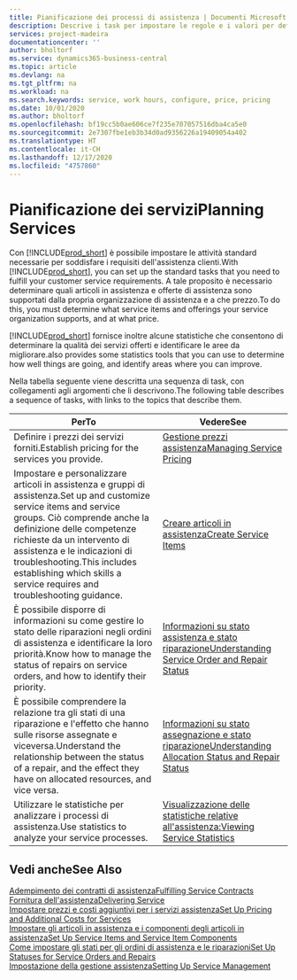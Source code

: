 ```yaml
---
title: Pianificazione dei processi di assistenza | Documenti Microsoft
description: Descrive i task per impostare le regole e i valori per definire i criteri e i processi di assistenza.
services: project-madeira
documentationcenter: ''
author: bholtorf
ms.service: dynamics365-business-central
ms.topic: article
ms.devlang: na
ms.tgt_pltfrm: na
ms.workload: na
ms.search.keywords: service, work hours, configure, price, pricing
ms.date: 10/01/2020
ms.author: bholtorf
ms.openlocfilehash: bf19cc5b0ae606ce7f235e707057516dba4ca5e0
ms.sourcegitcommit: 2e7307fbe1eb3b34d0ad9356226a19409054a402
ms.translationtype: HT
ms.contentlocale: it-CH
ms.lasthandoff: 12/17/2020
ms.locfileid: "4757860"
---
```

# <a name="planning-services"></a><span data-ttu-id="ad79a-103">Pianificazione dei servizi</span><span class="sxs-lookup"><span data-stu-id="ad79a-103">Planning Services</span></span>
<span data-ttu-id="ad79a-104">Con [!INCLUDE[prod_short](includes/prod_short.md)] è possibile impostare le attività standard necessarie per soddisfare i requisiti dell'assistenza clienti.</span><span class="sxs-lookup"><span data-stu-id="ad79a-104">With [!INCLUDE[prod_short](includes/prod_short.md)], you can set up the standard tasks that you need to fulfill your customer service requirements.</span></span> <span data-ttu-id="ad79a-105">A tale proposito è necessario determinare quali articoli in assistenza e offerte di assistenza sono supportati dalla propria organizzazione di assistenza e a che prezzo.</span><span class="sxs-lookup"><span data-stu-id="ad79a-105">To do this, you must determine what service items and offerings your service organization supports, and at what price.</span></span>   

[!INCLUDE[prod_short](includes/prod_short.md)] <span data-ttu-id="ad79a-106">fornisce inoltre alcune statistiche che consentono di determinare la qualità dei servizi offerti e identificare le aree da migliorare.</span><span class="sxs-lookup"><span data-stu-id="ad79a-106">also provides some statistics tools that you can use to determine how well things are going, and identify areas where you can improve.</span></span>
  
<span data-ttu-id="ad79a-107">Nella tabella seguente viene descritta una sequenza di task, con collegamenti agli argomenti che li descrivono.</span><span class="sxs-lookup"><span data-stu-id="ad79a-107">The following table describes a sequence of tasks, with links to the topics that describe them.</span></span>   
  
|<span data-ttu-id="ad79a-108">**Per**</span><span class="sxs-lookup"><span data-stu-id="ad79a-108">**To**</span></span>|<span data-ttu-id="ad79a-109">**Vedere**</span><span class="sxs-lookup"><span data-stu-id="ad79a-109">**See**</span></span>|  
|------------|-------------|  
|<span data-ttu-id="ad79a-110">Definire i prezzi dei servizi forniti.</span><span class="sxs-lookup"><span data-stu-id="ad79a-110">Establish pricing for the services you provide.</span></span>|[<span data-ttu-id="ad79a-111">Gestione prezzi assistenza</span><span class="sxs-lookup"><span data-stu-id="ad79a-111">Managing Service Pricing</span></span>](service-service-price-management.md)|
|<span data-ttu-id="ad79a-112">Impostare e personalizzare articoli in assistenza e gruppi di assistenza.</span><span class="sxs-lookup"><span data-stu-id="ad79a-112">Set up and customize service items and service groups.</span></span> <span data-ttu-id="ad79a-113">Ciò comprende anche la definizione delle competenze richieste da un intervento di assistenza e le indicazioni di troubleshooting.</span><span class="sxs-lookup"><span data-stu-id="ad79a-113">This includes establishing which skills a service requires and troubleshooting guidance.</span></span>| [<span data-ttu-id="ad79a-114">Creare articoli in assistenza</span><span class="sxs-lookup"><span data-stu-id="ad79a-114">Create Service Items</span></span>](service-how-to-create-service-items.md)|  
|<span data-ttu-id="ad79a-115">È possibile disporre di informazioni su come gestire lo stato delle riparazioni negli ordini di assistenza e identificare la loro priorità.</span><span class="sxs-lookup"><span data-stu-id="ad79a-115">Know how to manage the status of repairs on service orders, and how to identify their priority.</span></span>|[<span data-ttu-id="ad79a-116">Informazioni su stato assistenza e stato riparazione</span><span class="sxs-lookup"><span data-stu-id="ad79a-116">Understanding Service Order and Repair Status</span></span>](service-service-order-status-and-repair-status.md)|  
|<span data-ttu-id="ad79a-117">È possibile comprendere la relazione tra gli stati di una riparazione e l'effetto che hanno sulle risorse assegnate e viceversa.</span><span class="sxs-lookup"><span data-stu-id="ad79a-117">Understand the relationship between the status of a repair, and the effect they have on allocated resources, and vice versa.</span></span>|[<span data-ttu-id="ad79a-118">Informazioni su stato assegnazione e stato riparazione</span><span class="sxs-lookup"><span data-stu-id="ad79a-118">Understanding Allocation Status and Repair Status</span></span>](service-allocation-status-and-repair-status.md)|  
|<span data-ttu-id="ad79a-119">Utilizzare le statistiche per analizzare i processi di assistenza.</span><span class="sxs-lookup"><span data-stu-id="ad79a-119">Use statistics to analyze your service processes.</span></span> | [<span data-ttu-id="ad79a-120">Visualizzazione delle statistiche relative all'assistenza:</span><span class="sxs-lookup"><span data-stu-id="ad79a-120">Viewing Service Statistics</span></span>](service-service-statistics.md) |

## <a name="see-also"></a><span data-ttu-id="ad79a-121">Vedi anche</span><span class="sxs-lookup"><span data-stu-id="ad79a-121">See Also</span></span>
[<span data-ttu-id="ad79a-122">Adempimento dei contratti di assistenza</span><span class="sxs-lookup"><span data-stu-id="ad79a-122">Fulfilling Service Contracts</span></span>](service-fulfill-service-contracts.md)  
[<span data-ttu-id="ad79a-123">Fornitura dell'assistenza</span><span class="sxs-lookup"><span data-stu-id="ad79a-123">Delivering Service</span></span>](service-deliver-service.md)  
[<span data-ttu-id="ad79a-124">Impostare prezzi e costi aggiuntivi per i servizi assistenza</span><span class="sxs-lookup"><span data-stu-id="ad79a-124">Set Up Pricing and Additional Costs for Services</span></span>](service-how-setup-service-costs-pricing.md)  
[<span data-ttu-id="ad79a-125">Impostare gli articoli in assistenza e i componenti degli articoli in assistenza</span><span class="sxs-lookup"><span data-stu-id="ad79a-125">Set Up Service Items and Service Item Components</span></span>](service-how-setup-service-items.md)  
[<span data-ttu-id="ad79a-126">Come impostare gli stati per gli ordini di assistenza e le riparazioni</span><span class="sxs-lookup"><span data-stu-id="ad79a-126">Set Up Statuses for Service Orders and Repairs</span></span>](service-order-repair-status.md)  
[<span data-ttu-id="ad79a-127">Impostazione della gestione assistenza</span><span class="sxs-lookup"><span data-stu-id="ad79a-127">Setting Up Service Management</span></span>](service-setup-service.md)  
